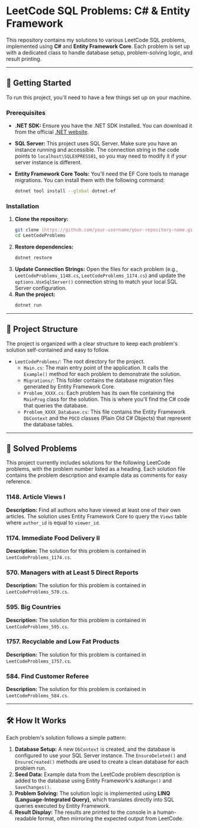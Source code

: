 # LeetCode SQL Problems: C# & Entity Framework
This repository contains my solutions to various LeetCode SQL problems, implemented using **C#** and **Entity Framework Core**. Each problem is set up with a dedicated class to handle database setup, problem-solving logic, and result printing.

---

## 🚀 Getting Started

To run this project, you'll need to have a few things set up on your machine.

### Prerequisites

* **.NET SDK:** Ensure you have the .NET SDK installed. You can download it from the official [.NET website](https://dotnet.microsoft.com/download).
* **SQL Server:** This project uses SQL Server. Make sure you have an instance running and accessible. The connection string in the code points to `localhost\SQLEXPRESS01`, so you may need to modify it if your server instance is different.
* **Entity Framework Core Tools:** You'll need the EF Core tools to manage migrations. You can install them with the following command:

    ```bash
    dotnet tool install --global dotnet-ef
    ```

### Installation

1.  **Clone the repository:**
    ```bash
    git clone [https://github.com/your-username/your-repository-name.git](https://github.com/your-username/your-repository-name.git)
    cd LeetCodeProblems
    ```
2.  **Restore dependencies:**
    ```bash
    dotnet restore
    ```
3.  **Update Connection Strings:**
    Open the files for each problem (e.g., `LeetCodeProblems_1148.cs`, `LeetCodeProblems_1174.cs`) and update the `options.UseSqlServer()` connection string to match your local SQL Server configuration.
4.  **Run the project:**
    ```bash
    dotnet run
    ```

---

## 📂 Project Structure

The project is organized with a clear structure to keep each problem's solution self-contained and easy to follow.

* `LeetCodeProblems/`: The root directory for the project.
    * `Main.cs`: The main entry point of the application. It calls the `Example()` method for each problem to demonstrate the solution.
    * `Migrations/`: This folder contains the database migration files generated by Entity Framework Core.
    * `Problem_XXXX.cs`: Each problem has its own file containing the `MainProg` class for the solution. This is where you'll find the C# code that queries the database.
    * `Problem_XXXX_Database.cs`: This file contains the Entity Framework `DbContext` and the `POCO` classes (Plain Old C# Objects) that represent the database tables.

---

## 🧩 Solved Problems

This project currently includes solutions for the following LeetCode problems, with the problem number listed as a heading. Each solution file contains the problem description and example data as comments for easy reference.

### 1148. Article Views I
**Description:** Find all authors who have viewed at least one of their own articles. The solution uses Entity Framework Core to query the `Views` table where `author_id` is equal to `viewer_id`.

### 1174. Immediate Food Delivery II
**Description:** The solution for this problem is contained in `LeetCodeProblems_1174.cs`.

### 570. Managers with at Least 5 Direct Reports
**Description:** The solution for this problem is contained in `LeetCodeProblems_570.cs`.

### 595. Big Countries
**Description:** The solution for this problem is contained in `LeetCodeProblems_595.cs`.

### 1757. Recyclable and Low Fat Products
**Description:** The solution for this problem is contained in `LeetCodeProblems_1757.cs`.

### 584. Find Customer Referee
**Description:** The solution for this problem is contained in `LeetCodeProblems_584.cs`.

---

## 🛠️ How It Works

Each problem's solution follows a simple pattern:

1.  **Database Setup:** A new `DbContext` is created, and the database is configured to use your SQL Server instance. The `EnsureDeleted()` and `EnsureCreated()` methods are used to create a clean database for each problem run.
2.  **Seed Data:** Example data from the LeetCode problem description is added to the database using Entity Framework's `AddRange()` and `SaveChanges()`.
3.  **Problem Solving:** The solution logic is implemented using **LINQ (Language-Integrated Query)**, which translates directly into SQL queries executed by Entity Framework.
4.  **Result Display:** The results are printed to the console in a human-readable format, often mirroring the expected output from LeetCode.

